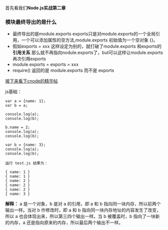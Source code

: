 
首先看我们**Node.js实战第二章**

### 模块最终导出的是什么

- 最终导出的是module.exports exports只是对module.exports的一个全局引用，一个可以添加属性的空方法,module.exports 初始值为一个空对象 {}。
- 假如exports = xxx 这样设定为别的，就打破了module.exports 和exports的**引用关系** 那么就不再指向nodule.exports了，but可以这样让module.exports再次引用exports
- module.exports = exports = xxx   
- require() 返回的是 module.exports 而不是 exports

[接下来看下cnode的精华帖](https://cnodejs.org/topic/5231a630101e574521e45ef8)


js基础：

```
var a = {name: 1};
var b = a;

console.log(a);
console.log(b);

b.name = 2;
console.log(a);
console.log(b);

var b = {name: 3};
console.log(a);
console.log(b);

运行 test.js 结果为：

{ name: 1 }
{ name: 1 }
{ name: 2 }
{ name: 2 }
{ name: 2 }
{ name: 3 }
```

**解释：** a 是一个对象，b 是对 a 的引用，即 a 和 b 指向同一块内存，所以前两个输出一样。当对 b 作修改时，即 a 和 b 指向同一块内存地址的内容发生了改变，所以 a 也会体现出来，所以第三四个输出一样。当 b 被覆盖时，b 指向了一块新的内存，a 还是指向原来的内存，所以最后两个输出不一样。